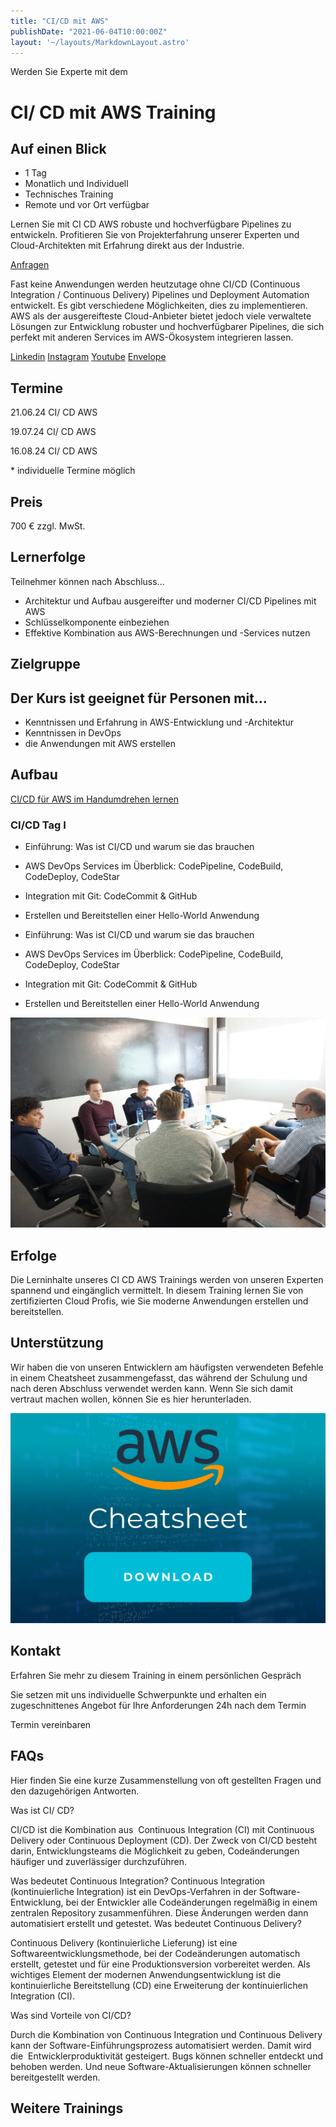 ```yaml
---
title: "CI/CD mit AWS"
publishDate: "2021-06-04T10:00:00Z"
layout: '~/layouts/MarkdownLayout.astro'
---
```


Werden Sie Experte mit dem

# CI/ CD mit AWS Training

## Auf einen Blick

* 1 Tag
* Monatlich und Individuell
* Technisches Training
* Remote und vor Ort verfügbar

Lernen Sie mit CI CD AWS robuste und hochverfügbare Pipelines zu entwickeln. Profitieren Sie von Projekterfahrung unserer Experten und Cloud-Architekten mit Erfahrung direkt aus der Industrie.

[Anfragen](#sec1)

Fast keine Anwendungen werden heutzutage ohne CI/CD (Continuous Integration / Continuous Delivery) Pipelines und Deployment Automation entwickelt. Es gibt verschiedene Möglichkeiten, dies zu implementieren. AWS als der ausgereifteste Cloud-Anbieter bietet jedoch viele verwaltete Lösungen zur Entwicklung robuster und hochverfügbarer Pipelines, die sich perfekt mit anderen Services im AWS-Ökosystem integrieren lassen.

[](#linksection)[Linkedin](https://www.linkedin.com/company/11759873) [Instagram](https://www.instagram.com/thinkport/) [Youtube](https://www.youtube.com/channel/UCnke3WYRT6bxuMK2t4jw2qQ) [Envelope](mailto:tdrechsel@thinkport.digital)

## Termine

21.06.24 CI/ CD AWS  

19.07.24 CI/ CD AWS  

16.08.24 CI/ CD AWS  

\* individuelle Termine möglich

## Preis

700 € zzgl. MwSt.  

## Lernerfolge

Teilnehmer können nach Abschluss...

* Architektur und Aufbau ausgereifter und moderner CI/CD Pipelines mit AWS
* Schlüsselkomponente einbeziehen
* Effektive Kombination aus AWS-Berechnungen und -Services nutzen

## Zielgruppe

## Der Kurs ist geeignet für Personen mit...

* Kenntnissen und Erfahrung in AWS-Entwicklung und -Architektur
* Kenntnissen in DevOps
* die Anwendungen mit AWS erstellen

## Aufbau

[CI/CD für AWS im Handumdrehen lernen](https://www.hashicorp.com/)

### CI/CD Tag I

* Einführung: Was ist CI/CD und warum sie das brauchen
* AWS DevOps Services im Überblick: CodePipeline, CodeBuild, CodeDeploy, CodeStar
* Integration mit Git: CodeCommit & GitHub
* Erstellen und Bereitstellen einer Hello-World Anwendung

* Einführung: Was ist CI/CD und warum sie das brauchen
* AWS DevOps Services im Überblick: CodePipeline, CodeBuild, CodeDeploy, CodeStar
* Integration mit Git: CodeCommit & GitHub
* Erstellen und Bereitstellen einer Hello-World Anwendung

![Sechs Personen, die an einem Tisch sitzen und offenbar verhandeln oder über Geschäfte sprechen.](images/DSC01530-1024x683.jpg)

## Erfolge

Die Lerninhalte unseres CI CD AWS Trainings werden von unseren Experten spannend und eingänglich vermittelt. In diesem Training lernen Sie von zertifizierten Cloud Profis, wie Sie moderne Anwendungen erstellen und bereitstellen.

## Unterstützung

Wir haben die von unseren Entwicklern am häufigsten verwendeten Befehle in einem Cheatsheet zusammengefasst, das während der Schulung und nach deren Abschluss verwendet werden kann. Wenn Sie sich damit vertraut machen wollen, können Sie es hier herunterladen.

[![Symbol mit dem AWS-Logo, dem Wort Cheatsheet in Weiß und einer Schaltfläche zum Herunterladen](images/AWS-1024x683.webp)](https://thinkport.digital/wp-content/uploads/2023/11/AWS_Cheatsheet.pdf)

## Kontakt

Erfahren Sie mehr zu diesem Training in einem persönlichen Gespräch

Sie setzen mit uns individuelle Schwerpunkte und erhalten ein zugeschnittenes Angebot für Ihre Anforderungen 24h nach dem Termin

 Termin vereinbaren

## FAQs

Hier finden Sie eine kurze Zusammenstellung von oft gestellten Fragen und den dazugehörigen Antworten.

Was ist CI/ CD?

CI/CD ist die Kombination aus  Continuous Integration (CI) mit Continuous Delivery oder Continuous Deployment (CD). Der Zweck von CI/CD besteht darin, Entwicklungsteams die Möglichkeit zu geben, Codeänderungen häufiger und zuverlässiger durchzuführen.

Was bedeutet Continuous Integration? Continuous Integration (kontinuierliche Integration) ist ein DevOps-Verfahren in der Software-Entwicklung, bei der Entwickler alle Codeänderungen regelmäßig in einem zentralen Repository zusammenführen. Diese Änderungen werden dann automatisiert erstellt und getestet. Was bedeutet Continuous Delivery?

Continuous Delivery (kontinuierliche Lieferung) ist eine Softwareentwicklungsmethode, bei der Codeänderungen automatisch erstellt, getestet und für eine Produktionsversion vorbereitet werden. Als wichtiges Element der modernen Anwendungsentwicklung ist die kontinuierliche Bereitstellung (CD) eine Erweiterung der kontinuierlichen Integration (CI). 

Was sind Vorteile von CI/CD?

Durch die Kombination von Continuous Integration und Continuous Delivery kann der Software-Einführungsprozess automatisiert werden. Damit wird die  Entwicklerproduktivität gesteigert. Bugs können schneller entdeckt und behoben werden. Und neue Software-Aktualisierungen können schneller bereitgestellt werden.

## Weitere Trainings
